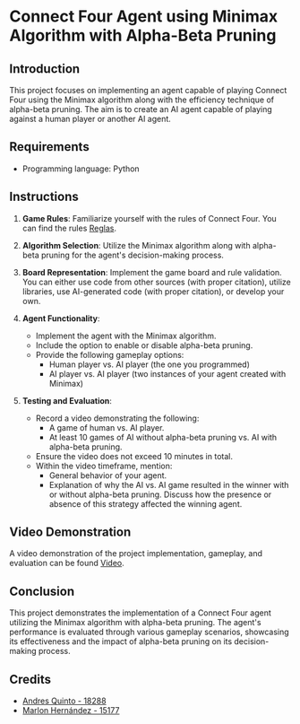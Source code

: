 # Connect Four Agent using Minimax Algorithm with Alpha-Beta Pruning

## Introduction

This project focuses on implementing an agent capable of playing Connect Four using the Minimax algorithm along with the efficiency technique of alpha-beta pruning. The aim is to create an AI agent capable of playing against a human player or another AI agent.

## Requirements

- Programming language: Python

## Instructions

1. **Game Rules**: Familiarize yourself with the rules of Connect Four. You can find the rules [Reglas](https://regentsctr.uni.edu/sites/default/files/games/Games/Connect_Four/Connect_Four_Rules.pdf).

2. **Algorithm Selection**: Utilize the Minimax algorithm along with alpha-beta pruning for the agent's decision-making process.

3. **Board Representation**: Implement the game board and rule validation. You can either use code from other sources (with proper citation), utilize libraries, use AI-generated code (with proper citation), or develop your own.

4. **Agent Functionality**:
   - Implement the agent with the Minimax algorithm.
   - Include the option to enable or disable alpha-beta pruning.
   - Provide the following gameplay options:
     - Human player vs. AI player (the one you programmed)
     - AI player vs. AI player (two instances of your agent created with Minimax)

5. **Testing and Evaluation**:
   - Record a video demonstrating the following:
     - A game of human vs. AI player.
     - At least 10 games of AI without alpha-beta pruning vs. AI with alpha-beta pruning.
   - Ensure the video does not exceed 10 minutes in total.
   - Within the video timeframe, mention:
     - General behavior of your agent.
     - Explanation of why the AI vs. AI game resulted in the winner with or without alpha-beta pruning. Discuss how the presence or absence of this strategy affected the winning agent.

## Video Demonstration

A video demonstration of the project implementation, gameplay, and evaluation can be found [Video](https://youtu.be/rUCwaak3Ljs).

## Conclusion

This project demonstrates the implementation of a Connect Four agent utilizing the Minimax algorithm with alpha-beta pruning. The agent's performance is evaluated through various gameplay scenarios, showcasing its effectiveness and the impact of alpha-beta pruning on its decision-making process.

## Credits

- [Andres Quinto - 18288](https://github.com/AndresQuinto5)
- [Marlon Hernández - 15177](https://github.com/ivanhez)
